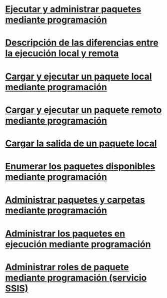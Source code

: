 # [Ejecutar y administrar paquetes mediante programación](running-and-managing-packages-programmatically.md)
# [Descripción de las diferencias entre la ejecución local y remota](understanding-the-differences-between-local-and-remote-execution.md)
# [Cargar y ejecutar un paquete local mediante programación](loading-and-running-a-local-package-programmatically.md)
# [Cargar y ejecutar un paquete remoto mediante programación](loading-and-running-a-remote-package-programmatically.md)
# [Cargar la salida de un paquete local](loading-the-output-of-a-local-package.md)
# [Enumerar los paquetes disponibles mediante programación](enumerating-available-packages-programmatically.md)
# [Administrar paquetes y carpetas mediante programación](managing-packages-and-folders-programmatically.md)
# [Administrar los paquetes en ejecución mediante programación](managing-running-packages-programmatically.md)
# [Administrar roles de paquete mediante programación (servicio SSIS)](managing-package-roles-programmatically-ssis-service.md)
